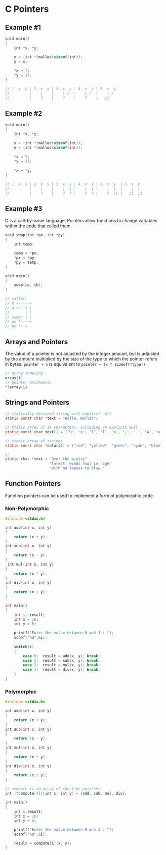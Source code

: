 # C Pointers

## Example #1

```c
void main()
{
    int *x, *y;

    x = (int *)malloc(sizeof(int));
    y = x;
  
    *x = 7;
    *y = 11;
}

// 1. x  y | 2. x  y | 3. x  y | 4. x  y | 5. x  y
//         |    |    |    | /  |    | /  |    | /
//         |    ?    |    ?    |    7    |   11
```

## Example #2

```c
void main()
{
    int *x, *y;

    x = (int *)malloc(sizeof(int));
    y = (int *)malloc(sizeof(int));
  
    *x = 7;
    *y = 11;
  
    *x = *y;
}

// 1. x  y | 2. x  y | 3. x  y | 4. x  y | 5. x  y  | 6. x  y
//         |    |    |    |  | |    |  | |    |  |  |    |  |
//         |    ?    |    ?  ? |    7  ? |    7  11 |   11  11
```

## Example #3

C is a call-by-value language. Pointers allow functions to change variables within the code that called them.

```c
void swap(int *px, int *py)
{
    int temp;

    temp = *px;
    *px = *py;
    *py = temp;
}

void main()
{
    swap(&a, &b);
}

// caller:
// b <-----+
// a <---+ |
//       | |
// swap: | |
// px *----+
// py *--+
```

## Arrays and Pointers

The value of a pointer is not adjusted by the integer amount, but is adjusted by the amount multiplied by the size of
the type to which the pointer refers in bytes. `pointer + x` is equivalent to `pointer + (x * sizeof(*type))`

```c
// array indexing
array[i]
// pointer arithmetic
*(array+i)
```

## Strings and Pointers

```c
// statically declared string with implicit null
static const char *text = "Hello, World!";

// static array of 14 characters, including an explicit null
static const char text[] = {'H', 'e', 'l', 'l', 'o', ',', ' ', 'W', 'o', 'r', 'l', 'd', '!', '\0'};

// static array of strings
static const char *colors[] = {"red", "yellow", "green", "cyan", "blue", "magenta"};

//
static char *text = "Over the wintry"
                    "forest, winds howl in rage"
                    "with no leaves to blow."
```

## Function Pointers

Function pointers can be used to implement a form of polymorphic code.

### Non-Polymorphic

```c
#include <stdio.h>

int add(int x, int y)
{
    return (x + y);
}
int sub(int x, int y)
{
    return (x - y);
}
 int mul(int x, int y)
{
    return (x * y);
}
int div(int x, int y)
{
    return (x / y);
}

int main()
{
    int i, result;
    int x = 10;
    int y = 5;

    printf("Enter the value between 0 and 3 : ");
    scanf("%d",&i);
 
    switch(i)
    {
        case 0:  result = add(x, y); break;
        case 1:  result = sub(x, y); break;
        case 2:  result = mul(x, y); break;
        case 3:  result = div(x, y); break;
    }
}
```

### Polymorphic

```c
#include <stdio.h>

int add(int x, int y)
{
    return (x + y);
}
int sub(int x, int y)
{
    return (x - y);
}
int mul(int x, int y)
{
    return (x * y);
}
int div(int x, int y)
{
    return (x / y);
}

// compute is an array of function pointers
int (*compute[4])(int x, int y) = {add, sub, mul, div};

int main()
{
    int i,result;
    int x = 10;
    int y = 5;

    printf("Enter the value between 0 and 3 : ");
    scanf("%d",&i);

    result = compute[i](x, y);
}
```
